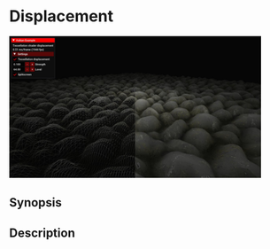 # Displacement

<img src="../../screenshots/displacement.jpg" height="256px">

## Synopsis


## Description
